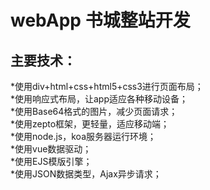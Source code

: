 webApp 书城整站开发
===================
主要技术：<br />
--------------------
*使用div+html+css+html5+css3进行页面布局；<br />
*使用响应式布局，让app适应各种移动设备；<br />
*使用Base64格式的图片，减少页面请求；<br />
*使用zepto框架，更轻量，适应移动端；<br />
*使用node.js，koa服务器运行环境；<br />
*使用vue数据驱动；<br />
*使用EJS模版引擎；<br />
*使用JSON数据类型，Ajax异步请求；<br />
